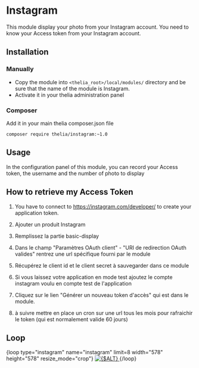 # Instagram

This module display your photo from your Instagram account. You need to know your Access token from your Instagram account.


## Installation

### Manually

* Copy the module into ```<thelia_root>/local/modules/``` directory and be sure that the name of the module is Instagram.
* Activate it in your thelia administration panel

### Composer

Add it in your main thelia composer.json file

```
composer require thelia/instagram:~1.0
```

## Usage

In the configuration panel of this module, you can record your Access token, the username and the number of photo to display

## How to retrieve my Access Token

1. You have to connect to https://instagram.com/developer/ to create your application token.
2. Ajouter un produit Instagram
3. Remplissez la partie basic-display
4. Dans le champ "Paramètres OAuth client" - "URI de redirection OAuth valides" rentrez une url spécifique fourni par le module
5. Récupérez le client id et le client secret à sauvegarder dans ce module
6. Si vous laissez votre application en mode test ajoutez le compte instagram voulu en compte test de l'application
7. Cliquez sur le lien "Générer un nouveau token d'accès" qui est dans le module. 

8. à suivre mettre en place un cron sur une url tous les mois pour rafraichir le token (qui est normalement valide 60 jours)

## Loop
{loop type="instagram" name="instagram" limit=8 width="578" height="578" resize_mode="crop"}
<a href="{$URL}" title="" >
	<img src="{$IMAGE_URL}" alt="{$ALT}" >
</a>
{/loop}
